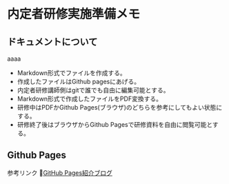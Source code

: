 # 内定者研修実施準備メモ

## ドキュメントについて

aaaa

* Markdown形式でファイルを作成する。
* 作成したファイルはGithub pagesにあげる。
* 内定者研修講師側はgitで誰でも自由に編集可能とする。  
* Markdown形式で作成したファイルをPDF変換する。
* 研修中はPDFかGithub Pages(ブラウザ)のどちらを参考にしてもよい状態にする。
* 研修終了後はブラウザからGithub Pagesで研修資料を自由に閲覧可能とする。

## Github Pages

参考リンク [GitHub Pages紹介ブログ](https://www.tam-tam.co.jp/tipsnote/html_css/post11245.html)

